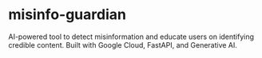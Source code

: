 # misinfo-guardian
AI-powered tool to detect misinformation and educate users on identifying credible content. Built with Google Cloud, FastAPI, and Generative AI.
